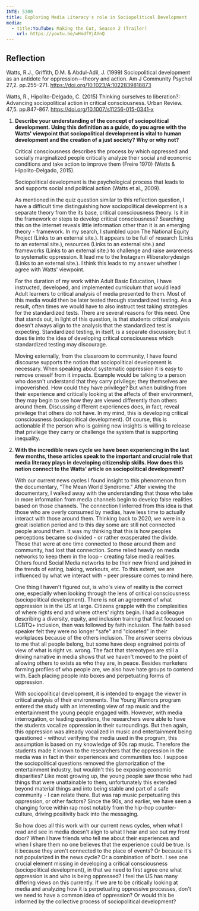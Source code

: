 ```yaml
---
INTE: 5300
title: Exploring Media Literacy's role in Sociopolitical Development
media:
  - title:YouTube: Making the Cut, Season 2 (Trailer)
    url: https://youtu.be/wHmdfVjAYnQ
---
```


## Reflection

Watts, R.J., Griffith, D.M. & Abdul-Adil, J. (1999) Sociopolitical development as an antidote for oppression—theory and action. Am J Community Psychol 27,2. pp.255–271. <https://doi.org/10.1023/A:1022839818873>

Watts, R., Hipolito-Delgado, C. (2015) Thinking ourselves to liberation?: Advancing sociopolitical action in critical consciousness. Urban Review. 47,5. pp.847-867. <https://doi.org/10.1007/s11256-015-0341-x>

1.  **Describe your understanding of the concept of sociopolitical development. Using this definition as a guide, do you agree with the Watts' viewpoint that sociopolitical development is vital to human development and the creation of a just society? Why or why not?**

    Critical consciousness describes the process by which oppressed and socially marginalized people critically analyze their social and economic conditions and take action to improve them (Freire 1970) (Watts & Hipolito-Delgado, 2015).

    Sociopolitical development is the psychological process that leads to and supports social and political action (Watts et al., 2009).

    As mentioned in the quiz question similar to this reflection question, I have a difficult time distinguishing how sociopolitical development is a separate theory from the its base, critical consciousness theory. Is it in the framework or steps to develop critical consciousness? Searching this on the internet reveals little information other than it is an emerging theory - framework. In my search, I stumbled upon The National Equity Project (Links to an external site.). It appears to be full of research (Links to an external site.), resources (Links to an external site.) and frameworks (Links to an external site.) to challenge and raise awareness to systematic oppression. It lead me to the Instagram #liberatorydesign (Links to an external site.). I think this leads to my answer whether I agree with Watts' viewpoint.

    For the duration of my work within Adult Basic Education, I have instructed, developed, and implemented curriculum that would lead Adult learners to critical analysis of media presented to them. Most of this media would then be later tested through standardized testing. As a result, often times we would have to also instruct test taking strategies for the standardized tests. There are several reasons for this need. One that stands out, in light of this question, is that students critical analysis doesn't always align to the analysis that the standardized test is expecting. Standardized testing, in itself, is a separate discussion; but it does tie into the idea of developing critical consciousness which standardized testing may discourage.

    Moving externally, from the classroom to community, I have found discourse supports the notion that sociopolitical development is necessary. When speaking about systematic oppression it is easy to remove oneself from it impacts. Example would be talking to a person who doesn't understand that they carry privilege; they themselves are impoverished. How could they have privilege? But when building from their experience and critically looking at the affects of their environment, they may begin to see how they are viewed differently than others around them. Discussing different experiences does, in fact, reveal privilege that others do not have. In my mind, this is developing critical consciousness (sociopolitical development). Of course, this is actionable if the person who is gaining new insights is willing to release that privilege they carry or challenge the system that is supporting inequality.



2.  **With the incredible news cycle we have been experiencing in the last few months, these articles speak to the important and crucial role that media literacy plays in developing citizenship skills. How does this notion connect to the Watts' article on sociopolitical development?**

    With our current news cycles I found insight to this phenomenon from the documentary, "The Mean World Syndrome."  After viewing the documentary, I walked away with the understanding that those who take in more information from media channels begin to develop false realities based on those channels. The connection I inferred from this idea is that those who are overly consumed by medias, have less time to actually interact with those around them. Thinking back to 2020, we were in a great isolation period and to this day some are still not connected people around them. It was my thinking that this is how peoples perceptions became so divided - or rather exasperated the divide. Those that were at one time connected to those around them and community, had lost that connection. Some relied heavily on media networks to keep them in the loop - creating false media realities. Others found Social Media networks to be their new friend and joined in the trends of eating, baking, workouts, etc. To this extent, we are influenced by what we interact with - peer pressure comes to mind here.

    One thing I haven't figured out, is who's view of reality is the correct one, especially when looking through the lens of critical consciousness (sociopolitical development). There is not an agreement of what oppression is in the US at large. Citizens grapple with the complexities of where rights end and where others' rights begin. I had a colleague describing a diversity, equity, and inclusion training that first focused on LGBTQ+ inclusion, then was followed by faith inclusion. The faith based speaker felt they were no longer "safe" and "closeted" in their workplaces because of the others inclusion. The answer seems obvious to me that all people belong, but some have deep engrained points of view of what is right vs. wrong. The fact that stereotypes are still a driving narrative in media shows that we haven't moved to the point of allowing others to exists as who they are, in peace. Besides marketers forming profiles of who people are, we also have hate groups to contend with. Each placing people into boxes and perpetuating forms of oppression.

    With sociopolitical development, it is intended to engage the viewer in critical analysis of their environments. The Young Warriors program entered the study with an interesting view of rap music and the entertainment the young people engaged with. However, with media interrogation, or leading questions, the researchers were able to have the students vocalize oppression in their surroundings. But then again, this oppression was already vocalized in music and entertainment being questioned - without verifying the media used in the program, this assumption is based on my knowledge of 90s rap music. Therefore the students made it known to the researchers that the oppression in the media was in fact in their experiences and communities too. I suppose the sociopolitical questions removed the glamorization of the entertainment industry, but wouldn't this be exposing economic disparities? Like most growing up, the young people saw those who had things that were unattainable to them, unfortunately this extended beyond material things and into being stable and part of a safe community - I can relate there. But was rap music perpetuating this oppression, or other factors? Since the 90s, and earlier, we have seen a changing force within rap most notably from the hip-hop counter-culture, driving positivity back into the messaging.

    So how does all this work with our current news cycles, when what I read and see in media doesn't align to what I hear and see out my front door? When I have friends who tell me about their experiences and when I share them no one believes that the experience could be true. Is it because they aren't connected to the place of events? Or because it's not popularized in the news cycle? Or a combination of both. I see one crucial element missing in developing a critical consciousness (sociopolitical development), in that we need to first agree one what oppression is and who is being oppressed? I feel the US has many differing views on this currently. If we are to be critically looking at media and analyzing how it is perpetuating oppressive processes, don't we need to have a common idea of oppression? Or would this be informed by the collective process of sociopolitical development?

